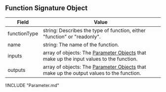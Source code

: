 ## Function Signature Object

| Field | Value |
|-------|-------|
| functionType | string: Describes the type of function, either "function" or "readonly". |
| name | string: The name of the function. |
| inputs | array of objects: The [Parameter Objects](#Parameter-Object) that make up the input values to the function. |
| outputs | array of objects: The [Parameter Objects](#Parameter-Object) that make up the output values to the function. |

!INCLUDE "Parameter.md"
